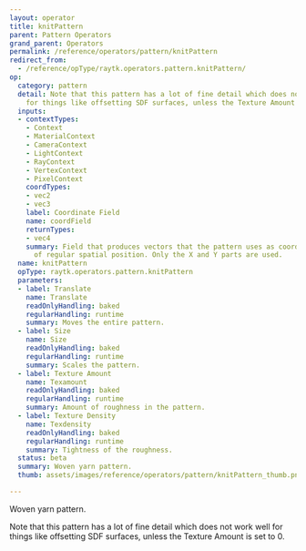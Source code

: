 ```yaml
---
layout: operator
title: knitPattern
parent: Pattern Operators
grand_parent: Operators
permalink: /reference/operators/pattern/knitPattern
redirect_from:
  - /reference/opType/raytk.operators.pattern.knitPattern/
op:
  category: pattern
  detail: Note that this pattern has a lot of fine detail which does not work well
    for things like offsetting SDF surfaces, unless the Texture Amount is set to 0.
  inputs:
  - contextTypes:
    - Context
    - MaterialContext
    - CameraContext
    - LightContext
    - RayContext
    - VertexContext
    - PixelContext
    coordTypes:
    - vec2
    - vec3
    label: Coordinate Field
    name: coordField
    returnTypes:
    - vec4
    summary: Field that produces vectors that the pattern uses as coordinates instead
      of regular spatial position. Only the X and Y parts are used.
  name: knitPattern
  opType: raytk.operators.pattern.knitPattern
  parameters:
  - label: Translate
    name: Translate
    readOnlyHandling: baked
    regularHandling: runtime
    summary: Moves the entire pattern.
  - label: Size
    name: Size
    readOnlyHandling: baked
    regularHandling: runtime
    summary: Scales the pattern.
  - label: Texture Amount
    name: Texamount
    readOnlyHandling: baked
    regularHandling: runtime
    summary: Amount of roughness in the pattern.
  - label: Texture Density
    name: Texdensity
    readOnlyHandling: baked
    regularHandling: runtime
    summary: Tightness of the roughness.
  status: beta
  summary: Woven yarn pattern.
  thumb: assets/images/reference/operators/pattern/knitPattern_thumb.png

---
```



Woven yarn pattern.

Note that this pattern has a lot of fine detail which does not work well for things like offsetting SDF surfaces, unless the Texture Amount is set to 0.